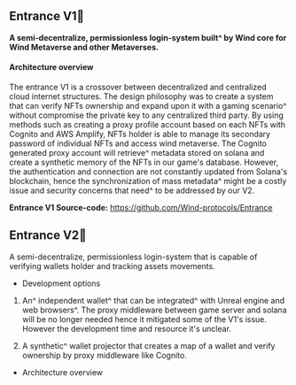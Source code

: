 ## Entrance V1🚪

**A semi-decentralize, permissionless login-system built^ by Wind core for Wind Metaverse and other Metaverses.**

####    Architecture overview 

The entrance V1 is a crossover between decentralized and centralized cloud internet structures. The design philosophy was to create a system that can verify NFTs ownership and expand upon it with a gaming scenario^ without compromise the private key to any centralized third party. By using methods such as creating a proxy profile account based on each NFTs with Cognito and AWS Amplify, NFTs holder is able to manage its secondary password of individual NFTs and access wind metaverse. The Cognito generated proxy account will retrieve^ metadata stored on solana and create a synthetic memory of the NFTs in our game's database. However, the authentication and connection are not constantly updated from Solana's blockchain, hence the synchronization of mass metadata^ might be a costly issue and security concerns that need^ to be addressed by our V2.

**Entrance V1 Source-code:** https://github.com/Wind-protocols/Entrance

## Entrance V2🚪
A semi-decentralize, permissionless login-system that is capable of verifying wallets holder and tracking assets movements.

- Development options

1. An^ independent wallet^ that can be integrated^ with Unreal engine and web browsers^. The proxy middleware between game server and solana will be no longer needed hence it mitigated some of the V1's issue. However the development time and resource it's unclear.

2. A synthetic^ wallet projector that creates a map of a wallet and verify ownership by proxy middleware like Cognito. 

- Architecture overview
